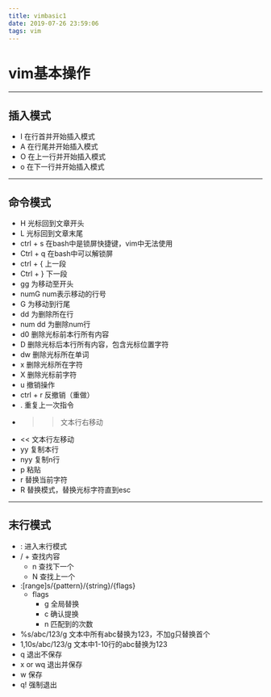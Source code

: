 ```yaml
---
title: vimbasic1
date: 2019-07-26 23:59:06
tags: vim
---
```


# vim基本操作
---

## 插入模式

- I 在行首并开始插入模式
- A 在行尾并开始插入模式
- O 在上一行并开始插入模式 
- o 在下一行并开始插入模式

---

## 命令模式

- H 光标回到文章开头
- L 光标回到文章末尾
- ctrl + s 在bash中是锁屏快捷键，vim中无法使用
- Ctrl + q 在bash中可以解锁屏
- ctrl + { 上一段
- Ctrl + } 下一段
- gg 为移动至开头
- numG num表示移动的行号
- G 为移动到行尾
- dd 为删除所在行
- num dd 为删除num行
- d0 删除光标前本行所有内容
- D 删除光标后本行所有内容，包含光标位置字符
- dw 删除光标所在单词
- x 删除光标所在字符
- X 删除光标前字符
- u 撤销操作
- ctrl + r 反撤销（重做）
- . 重复上一次指令
- >> 文本行右移动
- << 文本行左移动
- yy 复制本行
- nyy 复制n行
- p 粘贴
- r 替换当前字符
- R 替换模式，替换光标字符直到esc

---

## 末行模式

- : 进入末行模式
- / + 查找内容
   + n 查找下一个
   + N 查找上一个
- :[range]s/{pattern}/{string}/{flags}	
	- flags
		- g 全局替换
		- c 确认提换
		- n 匹配到的次数	
- %s/abc/123/g 文本中所有abc替换为123，不加g只替换首个
- 1,10s/abc/123/g 文本中1-10行的abc替换为123
- q 退出不保存
- x or wq 退出并保存
- w 保存
- q! 强制退出
